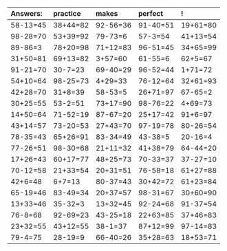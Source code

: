 | Answers: | practice | makes | perfect | ! |
| :--- | :--- | :--- | :--- | :--- |
| 58-13=45 | 38+44=82 | 92-56=36 | 91-40=51 | 19+61=80 | 
| 98-28=70 | 53+39=92 | 79-73=6 | 57-3=54 | 41+13=54 | 
| 89-86=3 | 78+20=98 | 71+12=83 | 96-51=45 | 34+65=99 | 
| 31+50=81 | 69+13=82 | 3+57=60 | 61-55=6 | 62+5=67 | 
| 91-21=70 | 30-7=23 | 69-40=29 | 96-52=44 | 1+71=72 | 
| 54+10=64 | 98-25=73 | 4+29=33 | 76-12=64 | 32+61=93 | 
| 42+28=70 | 31+8=39 | 58-53=5 | 26+71=97 | 67-65=2 | 
| 30+25=55 | 53-2=51 | 73+17=90 | 98-76=22 | 4+69=73 | 
| 14+50=64 | 71-52=19 | 87-67=20 | 25+17=42 | 91+6=97 | 
| 43+14=57 | 73-20=53 | 27+43=70 | 97-19=78 | 80-26=54 | 
| 78-35=43 | 65+26=91 | 83-34=49 | 43-38=5 | 20-16=4 | 
| 77-26=51 | 98-30=68 | 21+11=32 | 41+38=79 | 64-44=20 | 
| 17+26=43 | 60+17=77 | 48+25=73 | 70-33=37 | 37-27=10 | 
| 70-12=58 | 21+33=54 | 20+31=51 | 76-58=18 | 61+27=88 | 
| 42+6=48 | 6+7=13 | 80-37=43 | 30+42=72 | 61+23=84 | 
| 65-19=46 | 83-49=34 | 20+37=57 | 98-31=67 | 30+60=90 | 
| 13+33=46 | 35-32=3 | 13+32=45 | 92-24=68 | 91-37=54 | 
| 76-8=68 | 92-69=23 | 43-25=18 | 22+63=85 | 37+46=83 | 
| 23+32=55 | 43+12=55 | 38-1=37 | 87+12=99 | 97-14=83 | 
| 79-4=75 | 28-19=9 | 66-40=26 | 35+28=63 | 18+53=71 | 
